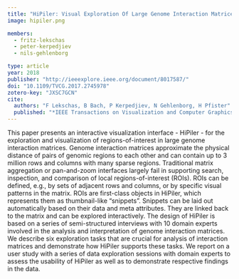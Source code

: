 ```yaml
---
title: "HiPiler: Visual Exploration Of Large Genome Interaction Matrices With Interactive Small Multiples"
image: hipiler.png

members:
  - fritz-lekschas  
  - peter-kerpedjiev
  - nils-gehlenborg

type: article
year: 2018
publisher: "http://ieeexplore.ieee.org/document/8017587/"
doi: "10.1109/TVCG.2017.2745978"
zotero-key: "JXSC7GCN"
cite:
  authors: "F Lekschas, B Bach, P Kerpedjiev, N Gehlenborg, H Pfister"
  published: "*IEEE Transactions on Visualization and Computer Graphics* **24**(1):522-531"
---
```

This paper presents an interactive visualization interface - HiPiler - for the exploration and visualization of regions-of-interest in large genome interaction matrices. Genome interaction matrices approximate the physical distance of pairs of genomic regions to each other and can contain up to 3 million rows and columns with many sparse regions. Traditional matrix aggregation or pan-and-zoom interfaces largely fail in supporting search, inspection, and comparison of local regions-of-interest (ROIs). ROIs can be defined, e.g., by sets of adjacent rows and columns, or by specific visual patterns in the matrix. ROIs are first-class objects in HiPiler, which represents them as thumbnail-like “snippets”. Snippets can be laid out automatically based on their data and meta attributes. They are linked back to the matrix and can be explored interactively. The design of HiPiler is based on a series of semi-structured interviews with 10 domain experts involved in the analysis and interpretation of genome interaction matrices. We describe six exploration tasks that are crucial for analysis of interaction matrices and demonstrate how HiPiler supports these tasks. We report on a user study with a series of data exploration sessions with domain experts to assess the usability of HiPiler as well as to demonstrate respective findings in the data.